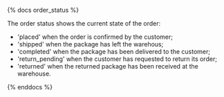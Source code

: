 {% docs order_status %}

The order status shows the current state of the order:
 - 'placed' when the order is confirmed by the customer;
 - 'shipped' when the package has left the warehous;
 - 'completed' when the package has been delivered to the customer;
 - 'return_pending' when the customer has requested to return its order;
 - 'returned' when the returned package has been received at the warehouse.

{% enddocs %}